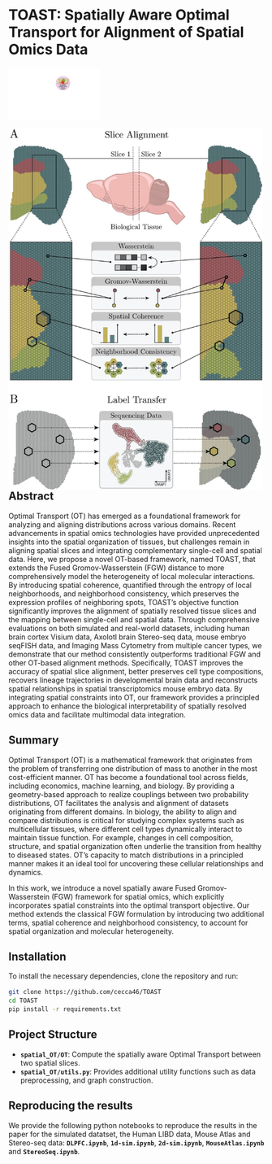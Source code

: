 # TOAST: Spatially Aware Optimal Transport for Alignment of Spatial Omics Data

<p align="left">
  <img src="logo.pdf" alt="TOAST Logo" width="180">
</p>

<p align="left">
  <img src="mainfig.png" alt="Logo" width="500" align="left" style="margin-right: 20px;">

## Abstract
Optimal Transport (OT) has emerged as a foundational framework for analyzing and aligning distributions across various domains. Recent advancements in spatial omics technologies have provided unprecedented insights into the spatial organization of tissues, but challenges remain in aligning spatial slices and integrating complementary single-cell and spatial data. Here, we propose a novel OT-based framework, named TOAST, that extends the Fused Gromov-Wasserstein (FGW) distance to more comprehensively model the heterogeneity of local molecular interactions. By introducing spatial coherence, quantified through the entropy of local neighborhoods, and neighborhood consistency, which preserves the expression profiles of neighboring spots, TOAST’s objective function significantly improves the alignment of spatially resolved tissue slices and the mapping between single-cell and spatial data. Through comprehensive evaluations on both simulated and real-world datasets, including human brain cortex Visium data, Axolotl brain Stereo-seq data, mouse embryo seqFISH data, and Imaging Mass Cytometry from multiple cancer types, we demonstrate that our method consistently outperforms traditional FGW and other OT-based alignment methods. Specifically, TOAST improves the accuracy of spatial slice alignment, better preserves cell type compositions, recovers lineage trajectories in developmental brain data and reconstructs spatial relationships in spatial transcriptomics mouse embryo data. By integrating spatial constraints into OT, our framework provides a principled approach to enhance the biological interpretability of spatially resolved omics data and facilitate multimodal data integration.

## Summary

Optimal Transport (OT) is a mathematical framework that originates from the problem of transferring one distribution of mass to another in the most cost-efficient manner. OT has become a foundational tool across fields, including economics, machine learning, and biology. By providing a geometry-based approach to realize couplings between two probability distributions, OT facilitates the analysis and alignment of datasets originating from different domains. In biology, the ability to align and compare distributions is critical for studying complex systems such as multicellular tissues, where different cell types dynamically interact to maintain tissue function. For example, changes in cell composition, structure, and spatial organization often underlie the transition from healthy to diseased states. OT’s capacity to match distributions in a principled manner makes it an ideal tool for uncovering these cellular relationships and dynamics.

In this work, we introduce a novel spatially aware Fused Gromov-Wasserstein (FGW) framework for spatial omics, which explicitly incorporates spatial constraints into the optimal transport objective. Our method extends the classical FGW formulation by introducing two additional terms, spatial coherence and neighborhood consistency, to account for spatial organization and molecular heterogeneity. 

## Installation

To install the necessary dependencies, clone the repository and run:
```bash
git clone https://github.com/cecca46/TOAST
cd TOAST
pip install -r requirements.txt
```

## Project Structure

- **`spatial_OT/OT`**: Compute the spatially aware Optimal Transport between two spatial slices. 
- **`spatial_OT/utils.py`**: Provides additional utility functions such as data preprocessing, and graph construction.

## Reproducing the results
We provide the following python notebooks to reproduce the results in the paper for the simulated datatset, the Human LIBD data, Mouse Atlas and Stereo-seq data: **`DLPFC.ipynb`**, **`1d-sim.ipynb`**, **`2d-sim.ipynb`**, **`MouseAtlas.ipynb`** and **`StereoSeq.ipynb`**.
